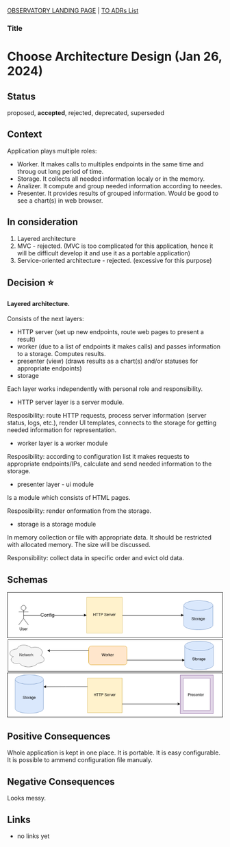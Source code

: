 [OBSERVATORY LANDING PAGE](../../README.md) | [TO ADRs List](./index.md)

### Title
# Choose Architecture Design (Jan 26, 2024)

## Status

proposed, **accepted**, rejected, deprecated, superseded

## Context

Application plays multiple roles:
- Worker. It makes calls to multiples endpoints in the same time and throug out long period of time.
- Storage. It collects all needed information localy or in the memory.
- Analizer. It compute and group needed information according to needes.
- Presenter. It provides results of grouped information. Would be good to see a chart(s) in web browser.

## In consideration

1. Layered architecture
2. MVC - rejected. (MVC is too complicated for this application, hence it will be difficult develop it and use it as a portable application)
3. Service-oriented architecture - rejected. (excessive for this purpose)

## Decision :star:

#### Layered architecture.

Consists of the next layers:
- HTTP server (set up new endpoints, route web pages to present a result)
- worker (due to a list of endpoints it makes calls) and passes information to a storage. Computes results.
- presenter (view) (draws results as a chart(s) and/or statuses for appropriate endpoints)
- storage

Each layer works independently with personal role and responsibility.

- HTTP server layer is a server module.

Resposibility: route HTTP requests, process server information (server status, logs, etc.), render UI templates, connects to the storage for getting needed information for representation.

- worker layer is a worker module

Resposibility: according to configuration list it makes requests to appropriate endpoints/IPs, calculate and send needed information to the storage.

- presenter layer - ui module

Is a module which consists of HTML pages.

Resposibility: render onformation from the storage.

- storage is a storage module

In memory collection or file with appropriate data. It should be restricted with allocated memory. The size will be discussed.

Responsibility: collect data in specific order and evict old data.

## Schemas

![Config](../imgs/observatory_config.png)
![Worker](../imgs/observatory_worker.png)
![Presenter](../imgs/observatory_presenter.png)


## Positive Consequences

Whole application is kept in one place. It is portable. It is easy configurable. It is possible to ammend configuration file manualy.

## Negative Consequences

Looks messy.

## Links

- no links yet

